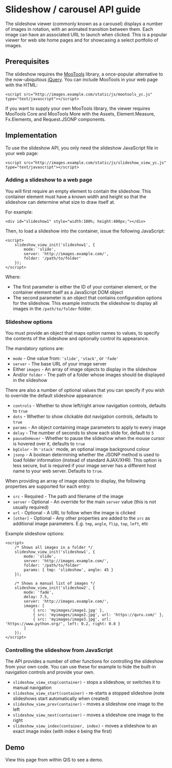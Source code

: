 # Slideshow / carousel API guide

The slideshow viewer (commonly known as a carousel) displays a number of images in rotation,
with an animated transition between them. Each image can have an associated URL to launch when
clicked. This is a popular viewer for web site home pages and for showcasing a select portfolio
of images.

## Prerequisites

The slideshow requires the [MooTools](http://mootools.net/) library, a once-popular
alternative to the now-ubiquitous [jQuery](http://jquery.com/). You can include MooTools
in your web page with the HTML:

	<script src="http://images.example.com/static/js/mootools_yc.js" type="text/javascript"></script>

If you want to supply your own MooTools library, the viewer requires MooTools Core and
MooTools More with the Assets, Element.Measure, Fx.Elements, and Request.JSONP components.

## Implementation

To use the slideshow API, you only need the slideshow JavaScript file in your web page:

	<script src="http://images.example.com/static/js/slideshow_view_yc.js" type="text/javascript"></script>

### Adding a slideshow to a web page

You will first require an empty element to contain the slideshow. This container element must
have a known width and height so that the slideshow can determine what size to draw itself at.

For example:

	<div id="slideshow1" style="width:100%; height:400px;"></div>

Then, to load a slideshow into the container, issue the following JavaScript:

	<script>
		slideshow_view_init('slideshow1', {
			mode: 'slide',
			server: 'http://images.example.com/',
			folder: '/path/to/folder'
		});
	</script>

Where:

* The first parameter is either the ID of your container element, or the container element itself
  as a JavaScript DOM object
* The second parameter is an object that contains configuration options for the slideshow.
  This example instructs the slideshow to display all images in the `/path/to/folder` folder.

### Slideshow options

You must provide an object that maps option names to values, to specify the contents of the
slideshow and optionally control its appearance.

The mandatory options are:

* `mode` - One value from: `'slide'`, `'stack'`, or `'fade'`
* `server` - The base URL of your image server
* Either `images` - An array of image objects to display in the slideshow
* And/or `folder` - The path of a folder whose images should be displayed in the slideshow

There are also a number of optional values that you can specify if you wish to override the
default slideshow appearance:

* `controls` - Whether to show left/right arrow navigation controls, defaults to `true`
* `dots` - Whether to show clickable dot navigation controls, defaults to `true`
* `params` - An object containing image parameters to apply to every image
* `delay` - The number of seconds to show each slide for, default to `5`
* `pauseOnHover` - Whether to pause the slideshow when the mouse cursor is hovered over it,
  defaults to `true`
* `bgColor` - In `'stack'` mode, an optional image background colour
* `jsonp` - A boolean determining whether the JSONP method is used to load folder information
  (instead of standard AJAX/XHR). This option is less secure, but is required if your image
  server has a different host name to your web server. Defaults to `true`.

When providing an array of image objects to display, the following properties are supported for
each entry:

* `src` - Required - The path and filename of the image
* `server` - Optional - An override for the main `server` value (this is not usually required)
* `url` - Optional - A URL to follow when the image is clicked
* `[other]` - Optional - Any other properties are added to the `src` as additional image
  parameters. E.g. `tmp`, `angle`, `flip`, `top`, `left`, etc

Example slideshow options:

	<script>
		/* Shows all images in a folder */
		slideshow_view_init('slideshow1', {
			mode: 'slide',
			server: 'http://images.example.com/',
			folder: '/path/to/folder'
			params: { tmp: 'slideshow', angle: 45 }
		});
	
		/* Shows a manual list of images */
		slideshow_view_init('slideshow2', {
			mode: 'fade',
			delay: 7.5,
			server: 'http://images.example.com/',
			images: [
				{ src: 'myimages/image1.jpg' },
				{ src: 'myimages/image2.jpg', url: 'https://quru.com/' },
				{ src: 'myimages/image3.jpg', url: 'https://www.python.org/', left: 0.2, right: 0.8 }
			]
		});
	</script>

### Controlling the slideshow from JavaScript

The API provides a number of other functions for controlling the slideshow from your own code.
You can use these for example to hide the built-in navigation controls and provide your own.

* `slideshow_view_stop(container)` - stops a slideshow, or switches it to manual navigation
* `slideshow_view_start(container)` - re-starts a stopped slideshow (note slideshows start automatically
  when created)
* `slideshow_view_prev(container)` - moves a slideshow one image to the left
* `slideshow_view_next(container)` - moves a slideshow one image to the right
* `slideshow_view_index(container, index)` - moves a slideshow to an exact image index (with index
  `0` being the first)

## Demo

View this page from within QIS to see a demo.
